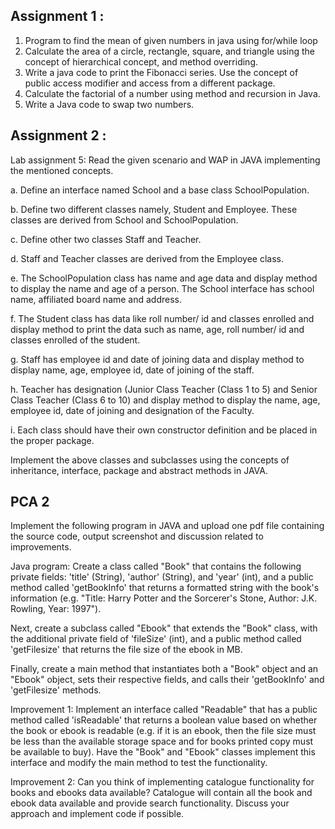 ## Assignment 1 :

1. Program to find the mean of given numbers in java using for/while loop
2. Calculate the area of a circle, rectangle, square, and triangle using the concept of hierarchical concept, and method overriding.
3. Write a java code to print the Fibonacci series. Use the concept of public access modifier and access from a different package.
4. Calculate the factorial of a number using method and recursion in Java.
5. Write a Java code to swap two numbers.

## Assignment 2 :

Lab assignment 5: 
Read the given scenario and WAP in JAVA implementing the mentioned concepts.

a. Define an interface named School and a base class SchoolPopulation.

b. Define two different classes namely, Student and Employee. These classes are derived from School and SchoolPopulation.

c. Define other two classes Staff and Teacher.

d. Staff and Teacher classes are derived from the Employee class.

e. The SchoolPopulation class has name and age data and display method to display the name and age of a person. The School interface has school name, affiliated board name and address.

f. The Student class has data like roll number/ id and classes enrolled and display method to print the data such as name, age, roll number/ id and classes enrolled of the student.

g. Staff has employee id and date of joining data and display method to display name, age, employee id, date of joining of the staff.

h. Teacher has designation (Junior Class Teacher (Class 1 to 5) and Senior Class Teacher (Class 6 to 10) and display method to display the name, age, employee id, date of joining and designation of the Faculty.

i. Each class should have their own constructor definition and be placed in the proper package.

Implement the above classes and subclasses using the concepts of inheritance, interface, package and
abstract methods in JAVA.


## PCA 2

Implement the following program in JAVA and upload one pdf file containing the source code,
output screenshot and discussion related to improvements.

 Java program:
 Create a class called "Book" that contains the following
 private fields: 'title' (String), 'author' (String), and 'year' (int),
 and a public method called 'getBookInfo'
 that returns a formatted string with the book's information
 (e.g. "Title: Harry Potter and the Sorcerer's Stone, Author: J.K. Rowling, Year: 1997").

 Next, create a subclass called "Ebook"
 that extends the "Book" class, with the additional private field of 'fileSize' (int),
 and a public method called 'getFilesize' that returns the file size of the ebook in MB.

 Finally, create a main method that instantiates both a "Book" object and an "Ebook" object,
 sets their respective fields, and calls their 'getBookInfo' and 'getFilesize' methods.

 Improvement 1:
 Implement an interface called "Readable"
 that has a public method called 'isReadable'
 that returns a boolean value based on whether the book or ebook is readable
 (e.g. if it is an ebook, then the file size must be less than the available storage space
 and for books printed copy must be available to buy).
 Have the "Book" and "Ebook" classes implement this interface and modify the main method
 to test the functionality.

 Improvement 2:
 Can you think of implementing catalogue functionality for books and ebooks data available?
 Catalogue will contain all the book and ebook data available and provide search functionality.
 Discuss your approach and implement code if possible.
